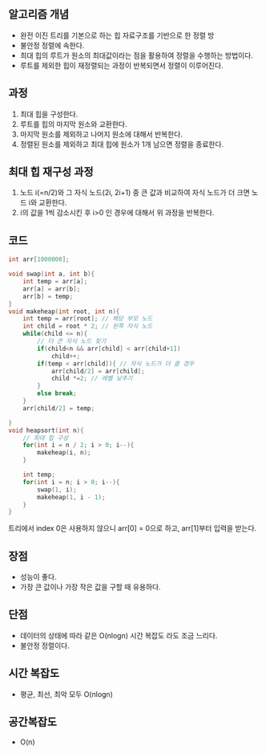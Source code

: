 ## 알고리즘 개념

- 완전 이진 트리를 기본으로 하는 힙 자료구조를 기반으로 한 정렬 방
- 불안정 정렬에 속한다.
- 최대 힙의 루트가 원소의 최대값이라는 점을 활용하여 정렬을 수행하는 방법이다.
- 루트를 제외한 힙이 재정렬되는 과정이 반복되면서 정렬이 이루어진다.

## 과정

1. 최대 힙을 구성한다.
2. 루트를 힙의 마지막 원소와 교환한다.
3. 마지막 원소를 제외하고 나머지 원소에 대해서 반복한다.
4. 정렬된 원소를 제외하고 최대 힙에 원소가 1개 남으면 정렬을 종료한다.

## 최대 힙 재구성 과정

1. 노드 i(=n/2)와 그 자식 노드(2i, 2i+1) 중 큰 값과 비교하여 자식 노드가 더 크면 노드 i와 교환한다.
2. i의 값을 1씩 감소시킨 후 i>0 인 경우에 대해서 위 과정을 반복한다.

## 코드

```cpp
int arr[1000000];

void swap(int a, int b){
    int temp = arr[a];
    arr[a] = arr[b];
    arr[b] = temp;
}
void makeheap(int root, int n){
    int temp = arr[root]; // 해당 부모 노드
    int child = root * 2; // 왼쪽 자식 노드
    while(child <= n){
        // 더 큰 자식 노드 찾기
        if(child<n && arr[child] < arr[child+1])
            child++;
        if(temp < arr[child]){ // 자식 노드가 더 클 경우
            arr[child/2] = arr[child];
            child *=2; // 레벨 낮추기
        }
        else break;
    }
    arr[child/2] = temp;

}
void heapsort(int n){
    // 최대 힙 구성
    for(int i = n / 2; i > 0; i--){
        makeheap(i, n);
    }

    int temp;
    for(int i = n; i > 0; i--){
        swap(1, i);
        makeheap(1, i - 1);
    }
}
```

트리에서 index 0은 사용하지 않으니 arr[0] = 0으로 하고, arr[1]부터 입력을 받는다.

## 장점

- 성능이 좋다.
- 가장 큰 값이나 가장 작은 값을 구할 때 유용하다.

## 단점

- 데이터의 상태에 따라 같은 O(nlogn) 시간 복잡도 라도 조금 느리다.
- 불안정 정렬이다.

## 시간 복잡도

- 평균, 최선, 최악 모두 O(nlogn)

## 공간복잡도

- O(n)